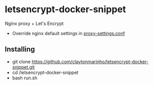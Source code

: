 # letsencrypt-docker-snippet
Nginx proxy + Let's Encrypt 

- Override nginx default settings in [proxy-settings.conf](./conf.d/proxy-settings.conf)

## Installing 
- git clone https://github.com/claytonmarinho/letsencrypt-docker-snippet.git
- cd /letsencrypt-docker-snippet
- bash run.sh

